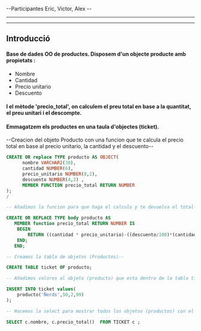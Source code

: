 --Participantes Eric, Victor, Alex --

-------------------------------------------------------------------------------
-------------------------------------------------------------------------------
## Introducció
#### Base de dades OO de productes. Disposem d'un objecte producte amb propietats : 
* Nombre
* Cantidad
* Precio unitario
* Descuento
#### I el mètode 'precio_total', on calculem el preu total en base a la quantitat, el preu unitari i el descompte. 
#### Emmagatzem els productes en una taula d'objectes (ticket).

--Creacion del objeto Producto con una funcion que te calcula el precio total en base al precio unitario, la cantidad y el descuento--
```sql
CREATE OR replace TYPE producto AS OBJECT(
	  nombre VARCHAR2(30),
	  cantidad NUMBER(6),
	  precio_unitario NUMBER(8,2),
	  descuento NUMBER(4,2) ,
	  MEMBER FUNCTION precio_total RETURN NUMBER
);
/

-- Añadimos la funcion para que haga el calculo y te devuelva el total--

CREATE OR REPLACE TYPE body producto AS 
   MEMBER function precio_total RETURN NUMBER IS 
	BEGIN 
		RETURN ((cantidad * precio_unitario)-((descuento/100)*(cantidad * precio_unitario)));
	END;
   END;

-- Creamos la tabla de objetos (Productos)--

CREATE TABLE ticket OF producto;

-- Añadimos valores al objeto (producto) que esta dentro de la tabla ticket--

INSERT INTO ticket values(
	producto('Ñerds',50,2,99)
);

-- Hacemos la select para mostrar todos los objetos (productos) con el calculo total--

SELECT c.nombre, c.precio_total()  FROM TICKET c ;
```




